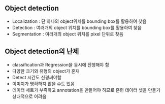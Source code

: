 ## Object detection
 - Localization : 단 하나의 object위치를 bounding box를 활용하여 찾음
 - Detection : 여러개의 object 위치를 bounding box를 활용하여 찾음
 - Segmentation : 여러개의 object 위치를 pixel 단위로 찾음
## Object detection의 난제
 - classification과 Regression을 동시에 진행해야 함
 - 다양한 크기와 유형의 object가 혼재
 - Detect 시간도 신경써야함
 - 이미지가 명확하지 않을 수도 있음
 - 데이터 세트가 부족하고 annotation을 만들어야 하므로 훈련 데이터 셋을 만들기 상대적으로 어려움